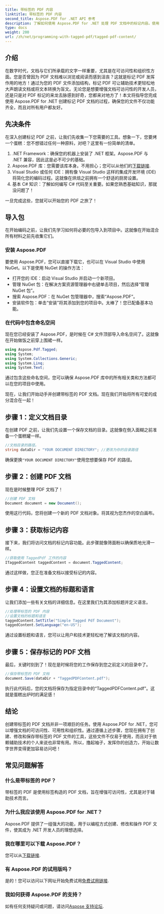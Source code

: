 ```yaml
---
title: 带标签的 PDF 内容
linktitle: 带标签的 PDF 内容
second_title: Aspose.PDF for .NET API 参考
description: 了解如何使用 Aspose.PDF for .NET 处理 PDF 文档中的标记内容。使用标签的分步指南。
type: docs
weight: 200
url: /zh/net/programming-with-tagged-pdf/tagged-pdf-content/
---
```

## 介绍

在数字时代，文档与它们所承载的文字一样重要，尤其是在可访问性和组织性方面。您是否曾因为 PDF 文档难以浏览或阅读而感到沮丧？这就是标记 PDF 发挥作用的地方！通过为您的 PDF 文件添加结构，标记 PDF 可让辅助技术更轻松地大声朗读文档或将文本转换为盲文。无论您是想要增强文档可访问性的开发人员，还是只是对 PDF 标记的来龙去脉感到好奇，您都来对地方了！本文将指导您完成使用 Aspose.PDF for .NET 创建标记 PDF 文档的过程，确保您的文件不仅功能齐全，而且对所有用户都友好。

## 先决条件

在深入创建标记 PDF 之前，让我们先收集一下您需要的工具。想象一下，您要烤一个蛋糕：您不想错过任何一种原料，对吧？这里有一份简单的清单。

1. .NET Framework：确保您的机器上安装了 .NET 框架。Aspose.PDF 与 .NET 兼容，因此这是必不可少的基础。
2.  Aspose.PDF 库：您需要该库本身。不用担心；您可以从他们的[下载链接](https://releases.aspose.com/pdf/net/).
3. Visual Studio 或任何 IDE：拥有像 Visual Studio 这样的集成开发环境 (IDE) 将简化您的编码过程。这就像在烘焙之前拥有一个舒适的厨房设置。
4. 基本 C# 知识：了解如何编写 C# 代码至关重要。如果您熟悉基础知识，那就没问题了！

一旦完成这些，您就可以开始您的 PDF 之旅了！

## 导入包

在开始编码之前，让我们先学习如何将必要的包导入到项目中。这就像在开始混合所有材料之前先收集它们。

### 安装 Aspose.PDF

要使用 Aspose.PDF，您可以直接下载它，也可以在 Visual Studio 中使用 NuGet。以下是使用 NuGet 的操作方法：

- 打开您的 IDE：启动 Visual Studio 并启动一个新项目。
- 管理 NuGet 包：在解决方案资源管理器中右键单击项目，然后选择“管理 NuGet 包”。
- 搜索 Aspose.PDF：在 NuGet 包管理器中，搜索“Aspose.PDF”。
- 安装软件包：单击“安装”将其添加到您的项目中。太棒了！您已配备基本功能。

### 在代码中包含命名空间

现在您已经安装了 Aspose.PDF，是时候在 C# 文件顶部导入命名空间了。这就像在开始做饭之前穿上围裙一样。

```csharp
using Aspose.Pdf.Tagged;
using System;
using System.Collections.Generic;
using System.Linq;
using System.Text;
```

通过包含这些命名空间，您可以确保 Aspose.PDF 库中的所有相关类和方法都可以在您的项目中使用。

现在，让我们开始动手并创建带标签的 PDF 文档。现在我们开始将所有可爱的成分混合在一起！

## 步骤 1：定义文档目录

在创建 PDF 之前，让我们先设置一个保存文档的目录。这就像在倒入面糊之前准备一个蛋糕罐一样。

```csharp
//文档目录的路径。
string dataDir = "YOUR DOCUMENT DIRECTORY"; //更改为你的目录路径
```

确保更换`"YOUR DOCUMENT DIRECTORY"`使用您想要保存 PDF 的路径。 

## 步骤 2：创建 PDF 文档

现在是时候整理 PDF 文档了！ 

```csharp
//创建 PDF 文档
Document document = new Document();
```

使用这行代码，您将创建一个新的 PDF 文档对象。将其视为您杰作的空白画布。

## 步骤 3：获取标记内容

接下来，我们将访问文档的标记内容功能。此步骤就像筛面粉以确保质地光滑一样。

```csharp
//获取使用 TaggedPdf 工作的内容
ITaggedContent taggedContent = document.TaggedContent;
```

通过这样做，您正在准备文档以接受标记的内容。

## 步骤 4：设置文档的标题和语言

让我们添加一些有关文档的详细信息。在这里我们为其添加标题并定义语言。 

```csharp
//处理带标签的 PDF 内容
//设置文档的标题和语言
taggedContent.SetTitle("Simple Tagged Pdf Document");
taggedContent.SetLanguage("en-US");
```

通过设置标题和语言，您可以让用户和技术更轻松地了解该文档的内容。

## 步骤 5：保存标记的 PDF 文档

最后，关键时刻到了！现在是时候将您的工作保存到您之前定义的目录中了。

```csharp
//保存带标签的 PDF 文档
document.Save(dataDir + "TaggedPDFContent.pdf");
```

执行此代码后，您的文档将保存为指定目录中的“TaggedPDFContent.pdf”。这就是蛋糕出炉时的满足感！

## 结论

创建带标签的 PDF 文档并非一项艰巨的任务。使用 Aspose.PDF for .NET，您可以增强文档的可访问性、可用性和组织性。通过遵循上述步骤，您现在拥有了创建、修改和保存带标签的 PDF 文件的工具，这些文件不仅易于使用，而且对于依赖辅助技术的个人来说也非常有用。所以，撸起袖子，发挥你的创造力，开始让数字世界变得更加容易访问吧！

## 常见问题解答

### 什么是带标签的 PDF？
带标签的 PDF 是使用标签构造的 PDF 文档，旨在增强可访问性，尤其是对于辅助技术而言。

### 为什么我应该使用 Aspose.PDF for .NET？
Aspose.PDF 提供了一组强大的功能，用于以编程方式创建、修改和操作 PDF 文件，使其成为 .NET 开发人员的理想选择。

### 我在哪里可以下载 Aspose.PDF？
您可以从[下载链接](https://releases.aspose.com/pdf/net/).

### 有 Aspose.PDF 的试用版吗？
是的！您可以访问以下网址开始免费试用[免费试用链接](https://releases.aspose.com/).

### 我如何获得 Aspose.PDF 的支持？
如有任何支持疑问或问题，请访问[Aspose 支持论坛](https://forum.aspose.com/c/pdf/10).